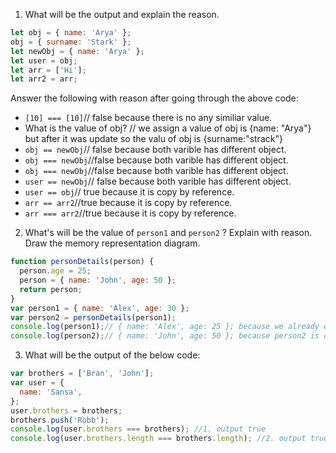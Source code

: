 1. What will be the output and explain the reason.

```js
let obj = { name: 'Arya' };
obj = { surname: 'Stark' };
let newObj = { name: 'Arya' };
let user = obj;
let arr = ['Hi'];
let arr2 = arr;
```

Answer the following with reason after going through the above code:

- `[10] === [10]`// false because there is no any similiar value.
- What is the value of obj? // we assign a value of obj is {name: "Arya"} but after it was update so the valu of obj is {surname:"strack"}
- `obj == newObj`// false because both varible has different object.
- `obj === newObj`//false because both varible has different object.
- `obj === newObj`//false because both varible has different object.
- `user == newObj`// false because both varible has different object.
- `user == obj`// true because it is copy by reference.
- `arr == arr2`//true because it is copy by reference.
- `arr === arr2`//true because it is copy by reference.

2. What's will be the value of `person1` and `person2` ? Explain with reason. Draw the memory representation diagram.

<!-- To add this image here use ![name](./hello.jpg) -->

```js
function personDetails(person) {
  person.age = 25;
  person = { name: 'John', age: 50 };
  return person;
}
var person1 = { name: 'Alex', age: 30 };
var person2 = personDetails(person1);
console.log(person1);// { name: 'Alex', age: 25 }; because we already declare the value of age.
console.log(person2);// { name: 'John', age: 50 }; because person2 is copy by value of function personDetails()it only take a value inside a function.
```

3. What will be the output of the below code:

```js
var brothers = ['Bran', 'John'];
var user = {
  name: 'Sansa',
};
user.brothers = brothers;
brothers.push('Robb');
console.log(user.brothers === brothers); //1. output true
console.log(user.brothers.length === brothers.length); //2. output true
```
